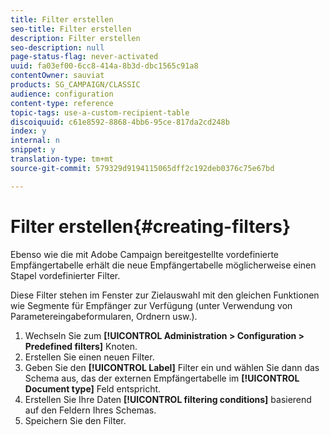 ```yaml
---
title: Filter erstellen
seo-title: Filter erstellen
description: Filter erstellen
seo-description: null
page-status-flag: never-activated
uuid: fa03ef00-6cc8-414a-8b3d-dbc1565c91a8
contentOwner: sauviat
products: SG_CAMPAIGN/CLASSIC
audience: configuration
content-type: reference
topic-tags: use-a-custom-recipient-table
discoiquuid: c61e8592-8868-4bb6-95ce-817da2cd248b
index: y
internal: n
snippet: y
translation-type: tm+mt
source-git-commit: 579329d9194115065dff2c192deb0376c75e67bd

---
```



# Filter erstellen{#creating-filters}

Ebenso wie die mit Adobe Campaign bereitgestellte vordefinierte Empfängertabelle erhält die neue Empfängertabelle möglicherweise einen Stapel vordefinierter Filter.

Diese Filter stehen im Fenster zur Zielauswahl mit den gleichen Funktionen wie Segmente für Empfänger zur Verfügung (unter Verwendung von Parametereingabeformularen, Ordnern usw.).

1. Wechseln Sie zum **[!UICONTROL Administration > Configuration > Predefined filters]** Knoten.
1. Erstellen Sie einen neuen Filter.
1. Geben Sie den **[!UICONTROL Label]** Filter ein und wählen Sie dann das Schema aus, das der externen Empfängertabelle im **[!UICONTROL Document type]** Feld entspricht.
1. Erstellen Sie Ihre Daten **[!UICONTROL filtering conditions]** basierend auf den Feldern Ihres Schemas.
1. Speichern Sie den Filter.

